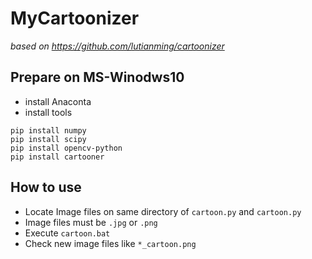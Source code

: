 # MyCartoonizer

_based on https://github.com/lutianming/cartoonizer_



## Prepare on MS-Winodws10

* install Anaconta
* install tools

```
pip install numpy
pip install scipy
pip install opencv-python
pip install cartooner
```



## How to use

* Locate Image files on same directory of `cartoon.py` and `cartoon.py`
* Image files must be `.jpg` or `.png`
* Execute `cartoon.bat`
* Check new image files like `*_cartoon.png`
